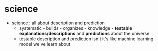 # science
- science : all about description and prediction
    - systematic - builds - organizes - knowledge - __testable explanations/descriptions__ and __predictions__ about the universe
    - testable description and prediction isn't it's like machine learning model we've learn about
